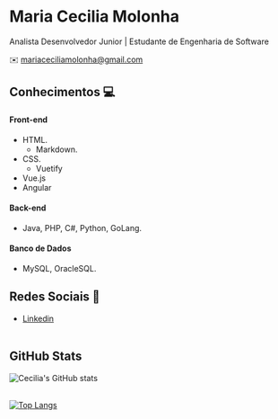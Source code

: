 # Maria Cecilia Molonha
Analista Desenvolvedor Junior | Estudante de Engenharia de Software

:envelope:  mariaceciliamolonha@gmail.com


## Conhecimentos :computer:

#### Front-end
* HTML.
  * Markdown.
* CSS.
  * Vuetify
* Vue.js
* Angular

#### Back-end
* Java, PHP, C#, Python, GoLang.

#### Banco de Dados
* MySQL, OracleSQL.

## Redes Sociais :iphone:
*  [Linkedin](https://www.linkedin.com/in/maria-cecilia-molonha-99646a1ba/)
<br/><br/>


## GitHub Stats

![Cecilia's GitHub stats](https://github-readme-stats.vercel.app/api?username=mariaceciliaa&show_icons=true&theme=radical)
<br/><br/>

[![Top Langs](https://github-readme-stats.vercel.app/api/top-langs/?username=mariaceciliaa&layout=compact)](https://github.com/mariaceciliaa/github-readme-stats)
